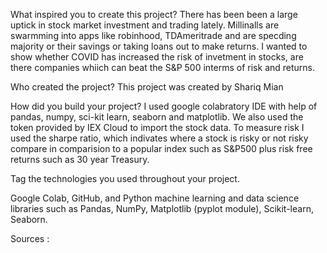 What inspired you to create this project? 
There has been been a large uptick in stock market investment and trading lately. Millinalls are swarmming into apps like robinhood, TDAmeritrade and are specding majority or their savings or taking loans out to make returns. I wanted to show whether COVID has increased the risk of invetment in stocks, are there companies whiich can beat the S&P 500 interms of risk and returns.

Who created the project? 
This project was created by Shariq Mian

How did you build your project?
I used google colabratory IDE with help of pandas, numpy, sci-kit learn, seaborn and matplotlib. We also used the token provided by IEX Cloud to import the stock data. To measure risk I used the sharpe ratio, which indivates where a stock is risky or not risky compare in comparision to a popular index such as S&P500 plus risk free returns such as 30 year Treasury.

Tag the technologies you used throughout your project. 

Google Colab, GitHub, and Python machine learning and data science libraries such as Pandas, NumPy, Matplotlib (pyplot module), Scikit-learn, Seaborn.

Sources : 
